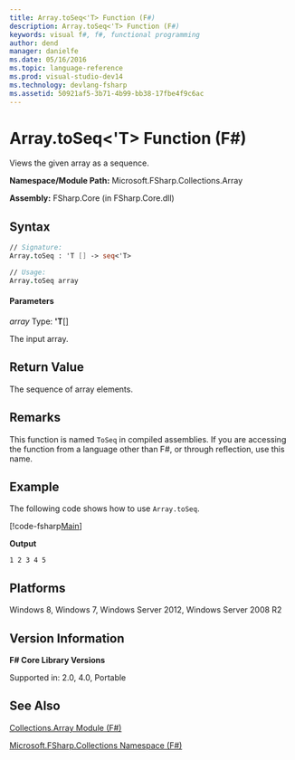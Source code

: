 ```yaml
---
title: Array.toSeq<'T> Function (F#)
description: Array.toSeq<'T> Function (F#)
keywords: visual f#, f#, functional programming
author: dend
manager: danielfe
ms.date: 05/16/2016
ms.topic: language-reference
ms.prod: visual-studio-dev14
ms.technology: devlang-fsharp
ms.assetid: 50921af5-3b71-4b99-bb38-17fbe4f9c6ac 
---
```


# Array.toSeq<'T> Function (F#)

Views the given array as a sequence.

**Namespace/Module Path:** Microsoft.FSharp.Collections.Array

**Assembly:** FSharp.Core (in FSharp.Core.dll)


## Syntax

```fsharp
// Signature:
Array.toSeq : 'T [] -> seq<'T>

// Usage:
Array.toSeq array
```

#### Parameters
*array*
Type: **'T**[[]](https://msdn.microsoft.com/library/def20292-9aae-4596-9275-b94e594f8493)


The input array.

## Return Value

The sequence of array elements.

## Remarks
This function is named `ToSeq` in compiled assemblies. If you are accessing the function from a language other than F#, or through reflection, use this name.

## Example

The following code shows how to use `Array.toSeq`.

[!code-fsharp[Main](../../../samples/snippets/fsarrays/snippet69.fs)]

**Output**

```
1 2 3 4 5
```

## Platforms
Windows 8, Windows 7, Windows Server 2012, Windows Server 2008 R2


## Version Information
**F# Core Library Versions**

Supported in: 2.0, 4.0, Portable


## See Also
[Collections.Array Module &#40;F&#35;&#41;](Collections.Array-Module-%5BFSharp%5D.md)

[Microsoft.FSharp.Collections Namespace &#40;F&#35;&#41;](Microsoft.FSharp.Collections-Namespace-%5BFSharp%5D.md)